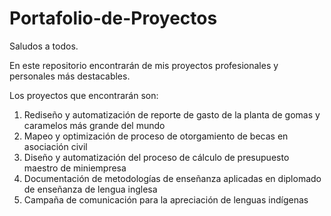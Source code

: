 # Portafolio-de-Proyectos

Saludos a todos.

En este repositorio encontrarán de mis proyectos profesionales y personales más destacables.

Los proyectos que encontrarán son:
1. Rediseño y automatización de reporte de gasto de la planta de gomas y caramelos más grande del mundo
2. Mapeo y optimización de proceso de otorgamiento de becas en asociación civil
3. Diseño y automatización del proceso de cálculo de presupuesto maestro de miniempresa
4. Documentación de metodologías de enseñanza aplicadas en diplomado de enseñanza de lengua inglesa
5. Campaña de comunicación para la apreciación de lenguas indígenas
